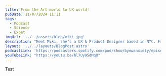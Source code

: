 ```yaml
---
title: From the Art world to UX world!
pubDate: 11/07/2024 11:11
tags:
  - Podcast
  - Science
  - Expat
imgUrl: '../../assets/blog/miki.jpg'
description: "Meet Miki, she's a UX & Product Designer based in NYC. From Tokyo -> Antwerp -> Paris -> NYC, listen to her amazing story about switching careers from the art world to the UX world and how she dealt with her wanxiety and turned it into fuel to help her grow! Read about her journey under Career Paths."
layout: '../../layouts/BlogPost.astro'
podcastLink: 'https://podcasters.spotify.com/pod/show/byewanxiety/episodes/From-the-Art-world-to-UX-world-e2m06q8'
youTubeLink: "https://youtu.be/hl7Uy95dMq8"
---
```


Test
